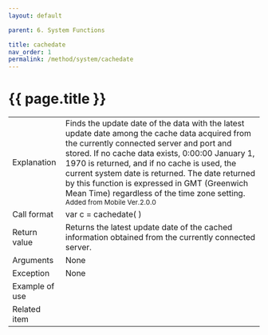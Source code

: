 ```yaml
---
layout: default

parent: 6. System Functions

title: cachedate
nav_order: 1
permalink: /method/system/cachedate
---
```




# {{ page.title }}

<table>
  <tr>
    <td>Explanation</td>
    <td colspan="2">Finds the update date of the data with the latest update date among the cache data acquired from the currently connected server and port and stored. If no cache data exists, 0:00:00 January 1, 1970 is returned, and if no cache is used, the current system date is returned. The date returned by this function is expressed in GMT (Greenwich Mean Time) regardless of the time zone setting.<br><small> Added from Mobile Ver.2.0.0</small></td>
  </tr>
  <tr>
    <td>Call format</td>
    <td colspan="2">var c = cachedate( )</td>
  </tr>
  <tr>
    <td>Return value</td>
    <td colspan="2">Returns the latest update date of the cached information obtained from the currently connected server.</td>
  </tr>  
  <tr>
    <td>Arguments</td>
    <td>None</td>
  </tr>
  <tr>
    <td>Exception</td>
    <td colspan="2">None</td>
  </tr>
  <tr>
    <td>Example of use</td>
    <td colspan="2"></td>
  </tr>
  <tr>
    <td>Related item</td>
    <td colspan="2"></td>
  </tr>
</table>




